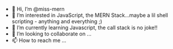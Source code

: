 - 👋 Hi, I’m @miss-mern
- 👀 I’m interested in JavaScript, the MERN Stack...maybe a lil shell scripting - anything and everything ;)
- 🌱 I’m currently learning Javascript, the call  stack is no joke!!
- 💞️ I’m looking to collaborate on ...
- 📫 How to reach me ...

<!---
miss-mern/miss-mern is a ✨ special ✨ repository because its `README.md` (this file) appears on your GitHub profile.
You can click the Preview link to take a look at your changes.
--->
